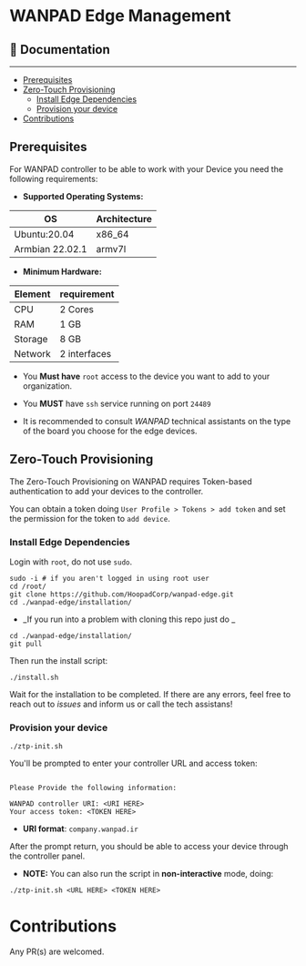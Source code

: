 # WANPAD Edge Management

## 📖 Documentation
-----
- [Prerequisites](#Prerequisites)
- [Zero-Touch Provisioning](#zero-touch-provisioning)
  - [Install Edge Dependencies](#install-edge-dependencies)
  - [Provision your device](#provision-your-device)
- [Contributions](#Contributions)


## Prerequisites

For WANPAD controller to be able to work with your Device you need the following requirements:

- **Supported Operating Systems:**

| OS | Architecture |
|---|---|
| Ubuntu:20.04 | x86_64 |
| Armbian 22.02.1 | armv7l |


- **Minimum Hardware:**

| Element | requirement |
|---|---|
| CPU | 2 Cores |
| RAM | 1 GB |
| Storage | 8 GB |
| Network | 2 interfaces |


- You **Must have** `root` access to the device you want to add to your organization.

- You **MUST** have `ssh` service running on port `24489`

- It is recommended to consult _WANPAD_ technical assistants on the type of the board you choose for the edge devices.



## Zero-Touch Provisioning

The Zero-Touch Provisioning on WANPAD requires Token-based authentication to add your devices to the controller.

You can obtain a token doing `User Profile > Tokens > add token` and set the permission for the token to `add device`.

### Install Edge Dependencies

Login with `root`, do not use `sudo`.

~~~
sudo -i # if you aren't logged in using root user
cd /root/
git clone https://github.com/HoopadCorp/wanpad-edge.git
cd ./wanpad-edge/installation/
~~~

- _If you run into a problem with cloning this repo just do _
~~~
cd ./wanpad-edge/installation/
git pull
~~~

Then run the install script:
~~~
./install.sh
~~~

Wait for the installation to be completed. If there are any errors, feel free to reach out to _issues_ and inform us or call the tech assistans!

### Provision your device

~~~
./ztp-init.sh
~~~

You'll be prompted to enter your controller URL and access token:

~~~

Please Provide the following information:

WANPAD controller URI: <URI HERE>
Your access token: <TOKEN HERE>
~~~
- **URI format**: `company.wanpad.ir`
 
After the prompt return, you should be able to access your device through the controller panel.

- **NOTE:** You can also run the script in **non-interactive** mode, doing:

~~~
./ztp-init.sh <URL HERE> <TOKEN HERE>
~~~


# Contributions
Any PR(s) are welcomed.
